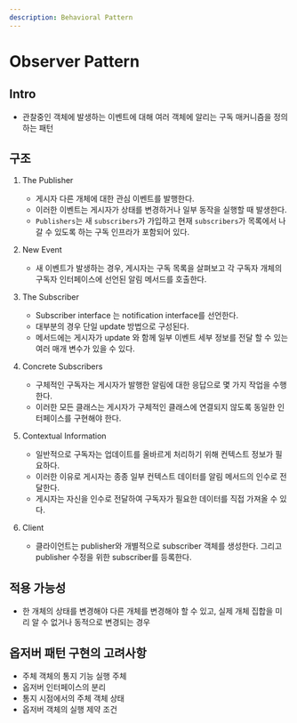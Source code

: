 ```yaml
---
description: Behavioral Pattern
---
```


# Observer Pattern

## Intro

- 관찰중인 객체에 발생하는 이벤트에 대해 여러 객체에 알리는 구독 매커니즘을 정의하는 패턴

## 구조

1. The Publisher 
	- 게시자 다른 개체에 대한 관심 이벤트를 발행한다.
	- 이러한 이벤트는 게시자가 상태를 변경하거나 일부 동작을 실행할 때 발생한다.
	- `Publishers`는 새 `subscribers`가 가입하고 현재 `subscribers`가 목록에서 나갈 수 있도록 하는 구독 인프라가 포함되어 있다.

2. New Event 
	- 새 이벤트가 발생하는 경우, 게시자는 구독 목록을 살펴보고 각 구독자 개체의 구독자 인터페이스에 선언된 알림 메서드를 호출한다.

3. The Subscriber
	- Subscriber interface 는 notification interface를 선언한다.
	- 대부분의 경우 단일 update 방법으로 구성된다.
	- 메서드에는 게시자가 update 와 함께 일부 이벤트 세부 정보를 전달 할 수 있는 여러 매개 변수가 있을 수 있다.

4. Concrete Subscribers
	- 구체적인 구독자는 게시자가 발행한 알림에 대한 응답으로 몇 가지 작업을 수행한다.
	- 이러한 모든 클래스는 게시자가 구체적인 클래스에 연결되지 않도록 동일한 인터페이스를 구현해야 한다.

5. Contextual Information
	- 일반적으로 구독자는 업데이트를 올바르게 처리하기 위해 컨텍스트 정보가 필요하다.
	- 이러한 이유로 게시자는 종종 일부 컨텍스트 데이터를 알림 메서드의 인수로 전달한다.
	- 게시자는 자신을 인수로 전달하여 구독자가 필요한 데이터를 직접 가져올 수 있다.

6. Client
	- 클라이언트는 publisher와 개별적으로 subscriber 객체를 생성한다. 그리고 publisher 수정을 위한 subscriber를 등록한다.  

## 적용 가능성

- 한 개체의 상태를 변경해야 다른 개체를 변경해야 할 수 있고, 실제 개체 집합을 미리 알 수 없거나 동적으로 변경되는 경우 

## 옵저버 패턴 구현의 고려사항

- 주체 객체의 통지 기능 실행 주체
- 옵저버 인터페이스의 분리
- 통지 시점에서의 주체 객체 상태
- 옵저버 객체의 실행 제약 조건
